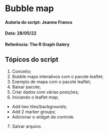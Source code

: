 # Bubble map

#### Autoria do script: Jeanne Franco
#### Data: 28/05/22
#### Referência: The R Graph Galery

## Tópicos do script

1. Conceito;
2. Bubble maps interativos com o pacote leaflet;
3. Exemplo de mapa com o pacote leaflet;
4. Baixar pacote;
5. Criar dados com várias posições;
6. Iniciando o leaflet map;
- Add two tiles/backgrounds;
- Add 2 marker groups;
- Adicionar o widget de controle.
7. Salvar arquivo.
